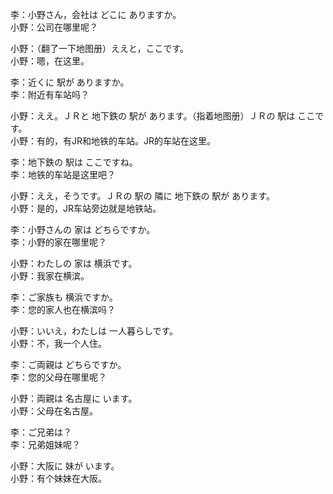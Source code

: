 李：小野さん，会社は どこに ありますか。  
小野：公司在哪里呢？  

小野：（翻了一下地图册）ええと，ここです。  
小野：嗯，在这里。  

李：近くに 駅が ありますか。  
李：附近有车站吗？  

小野：ええ。ＪＲと 地下鉄の 駅が あります。（指着地图册）ＪＲの 駅は ここです。  
小野：有的，有JR和地铁的车站。JR的车站在这里。  

李：地下鉄の 駅は ここですね。  
李：地铁的车站是这里吧？  

小野：ええ，そうです。ＪＲの 駅の 隣に 地下鉄の 駅が あります。  
小野：是的，JR车站旁边就是地铁站。  

李：小野さんの 家は どちらですか。  
李：小野的家在哪里呢？  

小野：わたしの 家は 横浜です。  
小野：我家在横滨。  

李：ご家族も 横浜ですか。  
李：您的家人也在横滨吗？  

小野：いいえ，わたしは 一人暮らしです。  
小野：不，我一个人住。  

李：ご両親は どちらですか。  
李：您的父母在哪里呢？  

小野：両親は 名古屋に います。  
小野：父母在名古屋。  

李：ご兄弟は？  
李：兄弟姐妹呢？  

小野：大阪に 妹が います。  
小野：有个妹妹在大阪。
